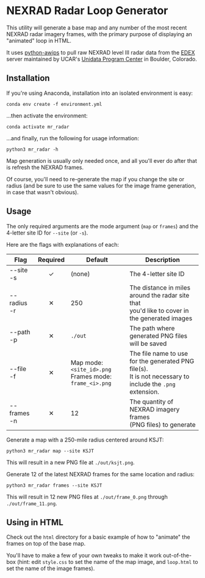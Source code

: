 # NEXRAD Radar Loop Generator

This utility will generate a base map and any number of the most recent NEXRAD radar imagery frames, with the primary
purpose of displaying an "animated" loop in HTML.

It uses [python-awips](https://github.com/Unidata/python-awips) to pull raw NEXRAD level III radar data from the
[EDEX](https://unidata.github.io/awips2/#edex) server maintained by UCAR's
[Unidata Program Center](https://www.unidata.ucar.edu/software/awips2/) in Boulder, Colorado.



## Installation

If you're using Anaconda, installation into an isolated environment is easy:
```shell
conda env create -f environment.yml 
```

...then activate the environment:
```shell
conda activate mr_radar
```

...and finally, run the following for usage information:
```shell
python3 mr_radar -h
```

Map generation is usually only needed once, and all you'll ever do after that is refresh the NEXRAD frames.

Of course, you'll need to re-generate the map if you change the site or radius (and be sure to use the same values
for the image frame generation, in case that wasn't obvious).


## Usage

The only required arguments are the mode argument (`map` or `frames`) and the 4-letter site ID for `--site` (or `-s`).

Here are the flags with explanations of each:

| Flag              | Required | Default                                                        | Description                                                                                                   |
|-------------------|:--------:|----------------------------------------------------------------|---------------------------------------------------------------------------------------------------------------|
| --site<br />-s    |    ✓     | (none)                                                         | The 4-letter site ID                                                                                          |
| --radius<br />-r  |    ✕     | 250                                                            | The distance in miles around the radar site that<br />you'd like to cover in the generated images             |
| --path<br />-p    |    ✕     | `./out`                                                        | The path where generated PNG files will be saved                                                              |
| --file<br />-f    |    ✕     | Map mode: `<site_id>.png`<br />Frames mode: `frame_<i>.png`    | The file name to use for the generated PNG file(s).<br />It is not necessary to include the `.png` extension. |
| --frames<br />-n  |    ✕     | 12                                                             | The quantity of NEXRAD imagery frames<br />(PNG files) to generate                                            |


Generate a map with a 250-mile radius centered around KSJT:
```shell
python3 mr_radar map --site KSJT
```
This will result in a new PNG file at `./out/ksjt.png`. 

Generate 12 of the latest NEXRAD frames for the same location and radius:
```shell
python3 mr_radar frames --site KSJT
```
This will result in 12 new PNG files at `./out/frame_0.png` through `./out/frame_11.png`.


## Using in HTML

Check out the `html` directory for a basic example of how to "animate" the frames on top of the base map.

You'll have to make a few of your own tweaks to make it work out-of-the-box (hint: edit `style.css` to set the name of
the map image, and `loop.html` to set the name of the image frames).

## 